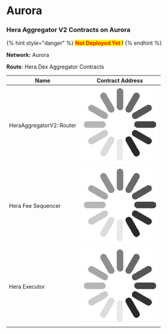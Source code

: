 # Aurora

### Hera Aggregator V2 Contracts on Aurora <a href="#undefined" id="undefined"></a>

{% hint style="danger" %}
<mark style="color:red;">**Not Deployed Yet !**</mark>
{% endhint %}

**Network:** Aurora

**Route**: Hera Dex Aggregator Contracts

| Name                     | Contract Address                                                                                 |
| ------------------------ | ------------------------------------------------------------------------------------------------ |
| HeraAggregatorV2: Router | <img src="../.gitbook/assets/34338d26023e5515f6cc8969aa027bca_w200.gif" alt="" data-size="line"> |
| Hera Fee Sequencer       | <img src="../.gitbook/assets/34338d26023e5515f6cc8969aa027bca_w200.gif" alt="" data-size="line"> |
| Hera Executor            | <img src="../.gitbook/assets/34338d26023e5515f6cc8969aa027bca_w200.gif" alt="" data-size="line"> |
